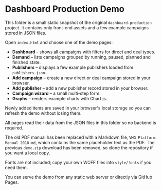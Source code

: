 # Dashboard Production Demo

This folder is a small static snapshot of the original `dashboard-production` project. It contains only front-end assets and a few example campaigns stored in JSON files.

Open `index.html` and choose one of the demo pages:

- **Dashboard** – shows all campaigns with filters for direct and deal types.
- **Demand** – lists campaigns grouped by running, paused, planned and finished state.
- **Publishers** – displays a few example publishers loaded from `publishers.json`.
- **Add campaign** – create a new direct or deal campaign stored in your browser.
- **Add publisher** – add a new publisher record stored in your browser.
- **Campaign wizard** – a small multi-step form.
- **Graphs** – renders example charts with Chart.js.

Newly added items are saved in your browser's local storage so you can refresh
the demo without losing them.

All pages read their data from the JSON files in this folder so no backend is required.

The old PDF manual has been replaced with a Markdown file, `VMG Platform Manual 2018.md`, which contains the same placeholder text as the PDF. The previous `demo.zip` download has been removed, so clone the repository if you want a local copy.

Fonts are not included; copy your own WOFF files into `style/fonts` if you need them.

You can serve the demo from any static web server or directly via GitHub Pages.
